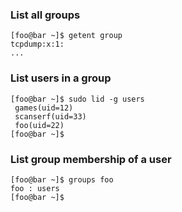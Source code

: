 ### List all groups
```
[foo@bar ~]$ getent group
tcpdump:x:1:
...
```

### List users in a group
```
[foo@bar ~]$ sudo lid -g users
 games(uid=12)
 scanserf(uid=33)
 foo(uid=22)
[foo@bar ~]$
```

### List group membership of a user
```
[foo@bar ~]$ groups foo
foo : users
[foo@bar ~]$
```
